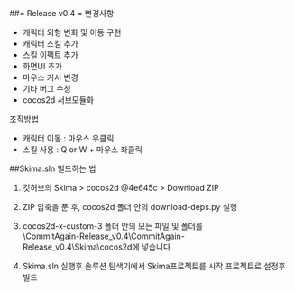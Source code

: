 ##= Release v0.4 =
변경사항  
 - 캐릭터 외형 변화 및 이동 구현  
 - 캐릭터 스킬 추가  
 - 스킬 이펙트 추가  
 - 화면UI 추가  
 - 마우스 커서 변경    
 - 기타 버그 수정  
 - cocos2d 서브모듈화  


조작방법
 - 캐릭터 이동 : 마우스 우클릭  
 - 스킬 사용 : Q or W + 마우스 좌클릭



##Skima.sln 빌드하는 법
1. 깃허브의 Skima > cocos2d @4e645c > Download ZIP    

2. ZIP 압축을 푼 후, cocos2d 폴더 안의 download-deps.py 실행   

3. cocos2d-x-custom-3 폴더 안의 모든 파일 및 폴더를   
       \CommitAgain-Release_v0.4\CommitAgain-Release_v0.4\Skima\cocos2d에 넣습니다   

4. Skima.sln 실행후 솔루션 탐색기에서 Skima프로젝트를 시작 프로젝트로 설정후 빌드   
